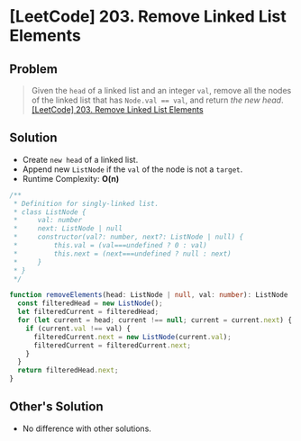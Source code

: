 # [LeetCode] 203. Remove Linked List Elements

## Problem

> Given the `head` of a linked list and an integer `val`, remove all the nodes of the linked list that has `Node.val == val`, and return _the new head_.
> [[LeetCode] 203. Remove Linked List Elements](https://leetcode.com/problems/remove-linked-list-elements/)

## Solution

- Create `new head` of a linked list.
- Append new `ListNode` if the `val` of the node is not a `target`.
- Runtime Complexity: **O(n)**

```typescript
/**
 * Definition for singly-linked list.
 * class ListNode {
 *     val: number
 *     next: ListNode | null
 *     constructor(val?: number, next?: ListNode | null) {
 *         this.val = (val===undefined ? 0 : val)
 *         this.next = (next===undefined ? null : next)
 *     }
 * }
 */

function removeElements(head: ListNode | null, val: number): ListNode | null {
  const filteredHead = new ListNode();
  let filteredCurrent = filteredHead;
  for (let current = head; current !== null; current = current.next) {
    if (current.val !== val) {
      filteredCurrent.next = new ListNode(current.val);
      filteredCurrent = filteredCurrent.next;
    }
  }
  return filteredHead.next;
}
```

## Other's Solution

- No difference with other solutions.
